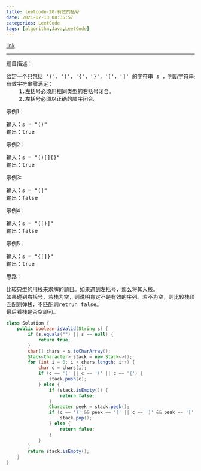 ```yaml
---
title: leetcode-20-有效的括号
date: 2021-07-13 08:35:57
categories: LeetCode
tags: [algorithm,Java,LeetCode]
---
```


[link](https://leetcode-cn.com/problems/valid-parentheses/)

<hr/>

题目描述：

<pre>
给定一个只包括 '('，')'，'{'，'}'，'['，']' 的字符串 s ，判断字符串是否有效。
有效字符串需满足：
	1.左括号必须用相同类型的右括号闭合。
	2.左括号必须以正确的顺序闭合。
</pre>

示例1：

<pre>
输入：s = "()"
输出：true
</pre>

示例2：

<Pre>
输入：s = "()[]{}"
输出：true
</pre>

示例3:

<pre>
输入：s = "(]"
输出：false
</pre>

示例4：

<pre>
输入：s = "([)]"
输出：false
</pre>

示例5：

<pre>
输入：s = "{[]}"
输出：true
</pre>

思路：

<pre>
比较典型的用栈来求解的题目。如果遇到左括号，那么将其入栈。
如果碰到右括号，若栈为空，则说明肯定不是有效的序列。若不为空，则比较栈顶和右括号是否匹配。
匹配则弹栈，不匹配则retrun false。
最后看栈是否空即可。
</pre>

```java
class Solution {
    public boolean isValid(String s) {
        if (s.equals("") || s == null) {
            return true;
        }
        char[] chars = s.toCharArray();
        Stack<Character> stack = new Stack<>();
        for (int i = 0; i < chars.length; i++) {
            char c = chars[i];
            if (c == '[' || c == '(' || c == '{') {
                stack.push(c);
            } else {
                if (stack.isEmpty()) {
                    return false;
                }
                Character peek = stack.peek();
                if (c == ')' && peek == '(' || c == ']' && peek == '[' || c == '}' && peek == '{') {
                    stack.pop();
                } else {
                    return false;
                }
            }
        }
        return stack.isEmpty();
    }
}
```

